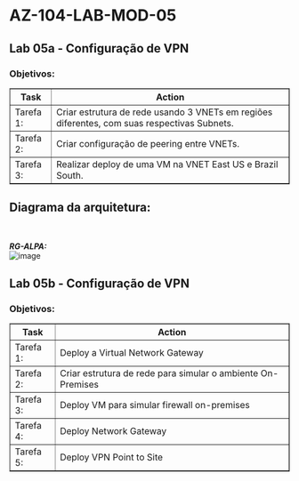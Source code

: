 # AZ-104-LAB-MOD-05

 <h2>Lab 05a - Configuração de VPN</h2>
  

<h3>Objetivos:</h3>  

<table border="1">    
  <tr>
    <th colspan="1">Task</th>  	              
    <th colspan="2">Action</th>
  </tr>
<td>Tarefa 1:</td>
    <td>Criar estrutura de rede usando 3 VNETs em regiões diferentes, com suas respectivas Subnets. </td>
  </tr>
  <tr>
    <td>Tarefa 2:</td>
    <td>Criar configuração de peering entre VNETs.</td>
  </tr>
  <tr>
    <td>Tarefa 3:</td>
    <td>Realizar deploy de uma VM na VNET East US e Brazil South.</td>
  </tr>
</table>

<h2>Diagrama da arquitetura:</h2> <br>

***RG-ALPA:*** <br>
![image](https://user-images.githubusercontent.com/107069287/191503172-b4f9ac7c-4fef-4e1d-8ea9-b1a749a11f1f.png)


 <h2>Lab 05b - Configuração de VPN</h2>
  

<h3>Objetivos:</h3>  

<table border="1">    
  <tr>
    <th colspan="1">Task</th>  	              
    <th colspan="2">Action</th>
  </tr>
<td>Tarefa 1:</td>
    <td>Deploy a Virtual Network Gateway</td>
  </tr>
  <tr>
    <td>Tarefa 2:</td>
    <td>Criar estrutura de rede para simular o ambiente On-Premises</td>
  </tr>
  <tr>
    <td>Tarefa 3:</td>
    <td>Deploy VM para simular firewall on-premises</td>
  </tr>
   <tr>
    <td>Tarefa 4:</td>
    <td>Deploy Network Gateway</td>
  </tr>
   <tr>
    <td>Tarefa 5:</td>
    <td>Deploy VPN Point to Site</td>
  </tr>
</table>